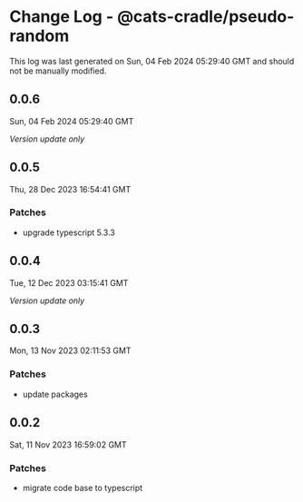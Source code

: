 # Change Log - @cats-cradle/pseudo-random

This log was last generated on Sun, 04 Feb 2024 05:29:40 GMT and should not be manually modified.

## 0.0.6
Sun, 04 Feb 2024 05:29:40 GMT

_Version update only_

## 0.0.5
Thu, 28 Dec 2023 16:54:41 GMT

### Patches

- upgrade typescript 5.3.3

## 0.0.4
Tue, 12 Dec 2023 03:15:41 GMT

_Version update only_

## 0.0.3
Mon, 13 Nov 2023 02:11:53 GMT

### Patches

- update packages

## 0.0.2
Sat, 11 Nov 2023 16:59:02 GMT

### Patches

- migrate code base to typescript


